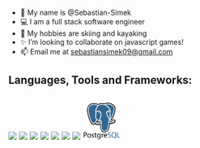 - 👋 My name is @Sebastian-Simek
- 💻 I am a full stack software engineer 
- 🌱 My hobbies are skiing and kayaking
- ✨ I’m looking to collaborate on javascript games!
- 📫 Email me at sebastiansimek09@gmail.com

<!---
Sebastian-Simek/Sebastian-Simek is a ✨ special ✨ repository because its `README.md` (this file) appears on your GitHub profile.
You can click the Preview link to take a look at your changes.
--->

<h2> Languages, Tools and Frameworks: <h2>
  
  <img src="https://user-images.githubusercontent.com/101212885/190226394-de86d88a-59cf-4e03-a0b6-aa2bef2bbac4.png" width="75">
  <img src="https://user-images.githubusercontent.com/101212885/190226965-ff2365ff-4299-46cc-a26f-9286208617bf.png" width="75">
  <img src="https://user-images.githubusercontent.com/101212885/190227151-f69bb4c9-4f27-4689-bd17-d89f2c526757.png" width="75">
  <img src="https://user-images.githubusercontent.com/101212885/190226748-21dfeced-53c8-47ac-a79d-b9165b577b30.png" width="75">
  <img src="https://user-images.githubusercontent.com/101212885/190226840-3026e219-daeb-4137-8cad-d9bd1c00a149.png" width="75">
  <img src="https://user-images.githubusercontent.com/101212885/190227067-f6131a1f-bceb-4327-9bc5-a760e771b706.png" width="75">
  <img src="https://user-images.githubusercontent.com/101212885/190227732-2dbc9a98-c9bc-4fea-9b48-b2019849cc37.png" width="75">
  <img src="https://raw.githubusercontent.com/devicons/devicon/1119b9f84c0290e0f0b38982099a2bd027a48bf1/icons/postgresql/postgresql-original-wordmark.svg" width="75">




